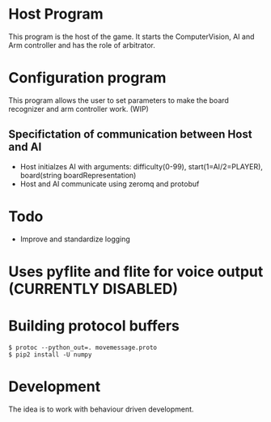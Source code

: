 # Host Program
This program is the host of the game.
It starts the ComputerVision, AI and Arm controller
and has the role of arbitrator.

# Configuration program
This program allows the user to set parameters
to make the board recognizer and arm controller work. (WIP)

## Specifictation of communication between Host and AI
* Host initialzes AI with arguments:
    difficulty(0-99),
    start(1=AI/2=PLAYER),
    board(string boardRepresentation)
* Host and AI communicate using zeromq and protobuf

# Todo
* Improve and standardize logging

# Uses pyflite and flite for voice output (CURRENTLY DISABLED)

# Building protocol buffers
```
$ protoc --python_out=. movemessage.proto
$ pip2 install -U numpy
```

# Development
The idea is to work with behaviour driven development.
